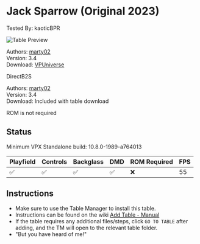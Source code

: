 # Jack Sparrow (Original 2023)

Tested By: kaoticBPR

![Table Preview](../../images/vpx-jacksparrow.png)

Authors: [marty02](https://vpuniverse.com/profile/16531-marty02/)  
Version: 3.4  
Download: [VPUniverse](https://vpuniverse.com/files/file/15815-jack-sparrow/)

DirectB2S

Authors: [marty02](https://vpuniverse.com/profile/16531-marty02)  
Version: 3.4  
Download: Included with table download

ROM is not required 

## Status 

Minimum VPX Standalone build: 10.8.0-1989-a764013

| Playfield | Controls | Backglass | DMD | ROM Required | FPS | 
|-----------|----------|-----------|-----|--------------|-----|
| :white_check_mark: | :white_check_mark: | :white_check_mark: | :white_check_mark: | :x: | 55 |

## Instructions

- Make sure to use the Table Manager to install this table.
- Instructions can be found on the wiki [Add Table - Manual](https://github.com/LegendsUnchained/vpx-standalone-alp4k/wiki/%5B04%5D-%F0%9F%A7%A1-TM-%E2%80%90-Other-Features#add-table---manual)
- If the table requires any additional files/steps, click `GO TO TABLE` after adding, and the TM will open to the relevant table folder.
- "But you have heard of me!"


